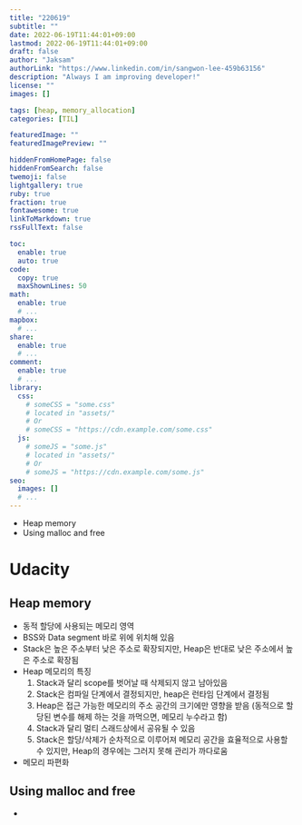 ```yaml
---
title: "220619"
subtitle: ""
date: 2022-06-19T11:44:01+09:00
lastmod: 2022-06-19T11:44:01+09:00
draft: false
author: "Jaksam"
authorLink: "https://www.linkedin.com/in/sangwon-lee-459b63156"
description: "Always I am improving developer!"
license: ""
images: []

tags: [heap, memory_allocation]
categories: [TIL]

featuredImage: ""
featuredImagePreview: ""

hiddenFromHomePage: false
hiddenFromSearch: false
twemoji: false
lightgallery: true
ruby: true
fraction: true
fontawesome: true
linkToMarkdown: true
rssFullText: false

toc:
  enable: true
  auto: true
code:
  copy: true
  maxShownLines: 50
math:
  enable: true
  # ...
mapbox:
  # ...
share:
  enable: true
  # ...
comment:
  enable: true
  # ...
library:
  css:
    # someCSS = "some.css"
    # located in "assets/"
    # Or
    # someCSS = "https://cdn.example.com/some.css"
  js:
    # someJS = "some.js"
    # located in "assets/"
    # Or
    # someJS = "https://cdn.example.com/some.js"
seo:
  images: []
  # ...
---
```

* Heap memory
* Using malloc and free
<!--more-->
# Udacity
## Heap memory
* 동적 할당에 사용되는 메모리 영역
* BSS와 Data segment 바로 위에 위치해 있음
* Stack은 높은 주소부터 낮은 주소로 확장되지만, Heap은 반대로 낮은 주소에서 높은 주소로 확장됨
* Heap 메모리의 특징
	1. Stack과 달리 scope를 벗어날 때 삭제되지 않고 남아있음
	2. Stack은 컴파일 단계에서 결정되지만, heap은 런타임 단계에서 결정됨
	3. Heap은 접근 가능한 메모리의 주소 공간의 크기에만 영향을 받음 (동적으로 할당된 변수를 해제 하는 것을 까먹으면, 메모리 누수라고 함)
	4. Stack과 달리 멀티 스래드상에서 공유될 수 있음
	5. Stack은 할당/삭제가 순차적으로 이루어져 메모리 공간을 효율적으로 사용할 수 있지만, Heap의 경우에는 그러지 못해 관리가 까다로움
* 메모리 파편화

## Using malloc and free
* 

